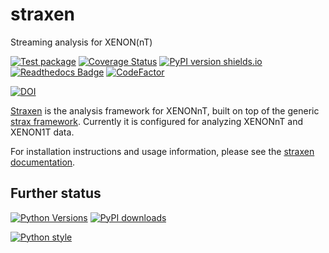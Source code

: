 # straxen
Streaming analysis for XENON(nT)

[![Test package](https://github.com/XENONnT/straxen/actions/workflows/pytest.yml/badge.svg?branch=master)](https://github.com/XENONnT/straxen/actions/workflows/pytest.yml)
[![Coverage Status](https://coveralls.io/repos/github/XENONnT/straxen/badge.svg)](https://coveralls.io/github/XENONnT/straxen)
[![PyPI version shields.io](https://img.shields.io/pypi/v/straxen.svg)](https://pypi.python.org/pypi/straxen/)
[![Readthedocs Badge](https://readthedocs.org/projects/straxen/badge/?version=latest)](https://straxen.readthedocs.io/en/latest/?badge=latest)
[![CodeFactor](https://www.codefactor.io/repository/github/xenonnt/straxen/badge)](https://www.codefactor.io/repository/github/xenonnt/straxen)

[![DOI](https://zenodo.org/badge/DOI/10.5281/zenodo.5576262.svg)](https://doi.org/10.5281/zenodo.5576262)

[Straxen](https://straxen.readthedocs.io) is the analysis framework for XENONnT, built on top of the generic [strax framework](https://github.com/AxFoundation/strax). Currently it is configured for analyzing XENONnT and XENON1T data.

For installation instructions and usage information, please see the [straxen documentation](https://straxen.readthedocs.io/en/latest/setup.html).


## Further status
[![Python Versions](https://img.shields.io/pypi/pyversions/straxen.svg)](https://pypi.python.org/pypi/straxen)
[![PyPI downloads](https://img.shields.io/pypi/dm/straxen.svg)](https://pypistats.org/packages/straxen)

[![Python style](https://github.com/XENONnT/straxen/actions/workflows/code_style.yml/badge.svg)](https://github.com/XENONnT/straxen/actions/workflows/code_style.yml)
